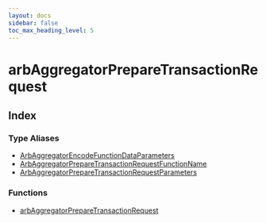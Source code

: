 ```yaml
---
layout: docs
sidebar: false
toc_max_heading_level: 5
---
```


# arbAggregatorPrepareTransactionRequest

## Index

### Type Aliases

- [ArbAggregatorEncodeFunctionDataParameters](type-aliases/ArbAggregatorEncodeFunctionDataParameters.md)
- [ArbAggregatorPrepareTransactionRequestFunctionName](type-aliases/ArbAggregatorPrepareTransactionRequestFunctionName.md)
- [ArbAggregatorPrepareTransactionRequestParameters](type-aliases/ArbAggregatorPrepareTransactionRequestParameters.md)

### Functions

- [arbAggregatorPrepareTransactionRequest](functions/arbAggregatorPrepareTransactionRequest.md)
